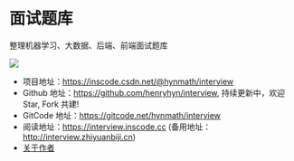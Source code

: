 # 面试题库

整理机器学习、大数据、后端、前端面试题库

![](https://csdn-665-inscode.s3.cn-north-1.jdcloud-oss.com/inscode/202307/anonymous/1690337774417-27897732-CUCxcHMlPCJjHanvt5otGFIVYnhWRx51/large)

- 项目地址：<https://inscode.csdn.net/@hynmath/interview>
- Github 地址：<https://github.com/henryhyn/interview>, 持续更新中，欢迎 Star, Fork 共建!
- GitCode 地址：<https://gitcode.net/hynmath/interview>
- 阅读地址：<https://interview.inscode.cc> (备用地址：<http://interview.zhiyuanbiji.cn>)
- [关于作者](../../common/contact)
